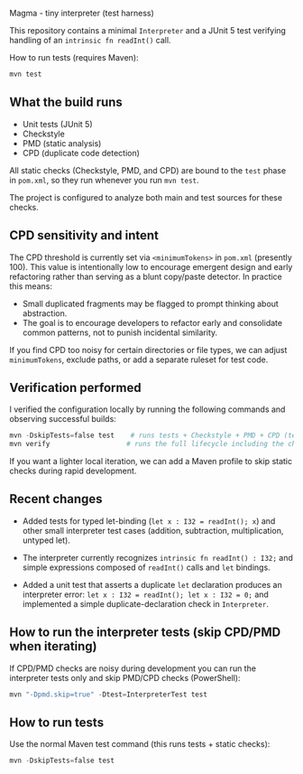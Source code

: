 
Magma - tiny interpreter (test harness)

This repository contains a minimal `Interpreter` and a JUnit 5 test verifying handling of an `intrinsic fn readInt()` call.

How to run tests (requires Maven):

```powershell
mvn test
```

What the build runs
-------------------
- Unit tests (JUnit 5)
- Checkstyle
- PMD (static analysis)
- CPD (duplicate code detection)

All static checks (Checkstyle, PMD, and CPD) are bound to the `test` phase in `pom.xml`, so they run whenever you run `mvn test`.

The project is configured to analyze both main and test sources for these checks.

CPD sensitivity and intent
--------------------------
The CPD threshold is currently set via `<minimumTokens>` in `pom.xml` (presently 100). This value is intentionally low to encourage emergent
design and early refactoring rather than serving as a blunt copy/paste detector. In practice this means:

- Small duplicated fragments may be flagged to prompt thinking about abstraction.
- The goal is to encourage developers to refactor early and consolidate common patterns, not to punish incidental similarity.

If you find CPD too noisy for certain directories or file types, we can adjust `minimumTokens`, exclude paths, or add a separate ruleset for test code.

Verification performed
----------------------
I verified the configuration locally by running the following commands and observing successful builds:

```powershell
mvn -DskipTests=false test    # runs tests + Checkstyle + PMD + CPD (test sources included)
mvn verify                   # runs the full lifecycle including the checks (also works)
```

If you want a lighter local iteration, we can add a Maven profile to skip static checks during rapid development.

Recent changes
--------------
- Added tests for typed let-binding (`let x : I32 = readInt(); x`) and other small interpreter test cases (addition, subtraction, multiplication, untyped let).
- The interpreter currently recognizes `intrinsic fn readInt() : I32;` and simple expressions composed of `readInt()` calls and `let` bindings.

- Added a unit test that asserts a duplicate `let` declaration produces an interpreter error: `let x : I32 = readInt(); let x : I32 = 0;` and implemented a simple duplicate-declaration check in `Interpreter`.

How to run the interpreter tests (skip CPD/PMD when iterating)
-------------------------------------------------------------

If CPD/PMD checks are noisy during development you can run the interpreter tests only and skip PMD/CPD checks (PowerShell):

```powershell
mvn "-Dpmd.skip=true" -Dtest=InterpreterTest test
```

How to run tests
----------------
Use the normal Maven test command (this runs tests + static checks):

```powershell
mvn -DskipTests=false test
```
